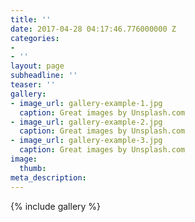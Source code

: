 ```yaml
---
title: ''
date: 2017-04-28 04:17:46.776000000 Z
categories:
- 
- ''
layout: page
subheadline: ''
teaser: ''
gallery:
- image_url: gallery-example-1.jpg
  caption: Great images by Unsplash.com
- image_url: gallery-example-2.jpg
  caption: Great images by Unsplash.com
- image_url: gallery-example-3.jpg
  caption: Great images by Unsplash.com
image:
  thumb: 
meta_description: 
---
```


{% include gallery %}
